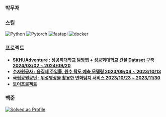 ### 박무재

<h3><b>스킬</b></h3>

![Python](https://img.shields.io/badge/Python-3776AB.svg?&style=for-the-badge&logo=Python&logoColor=white)
![Pytorch](https://img.shields.io/badge/Pytorch-EE4C2C.svg?&style=for-the-badge&logo=Pytorch&logoColor=white)
![fastapi](https://img.shields.io/badge/fastAPI-009688.svg?&style=for-the-badge&logo=fastapi&logoColor=white)
![docker](https://img.shields.io/badge/docker-2496ED.svg?&style=for-the-badge&logo=docker&logoColor=white)
</br>

<h3><b>프로젝트</b></h3>

- **[SKHUAdventure : 성공회대학교 탐방앱 + 성공회대학교 건물 Dataset 구축 2024/03/02 ~ 2024/09/20](https://github.com/SKHU-Adventure/ai-place-recognition)**
- **[수자원공사 : 응집제 주입률, 원수 탁도 예측 모델링 2023/09/04 ~ 2023/10/13](https://github.com/Mujae/K-Water_Project)**
- **[국립공원공단 : 위성영상을 활용한 변화탐지 서비스 2023/10/23 ~ 2023/11/30](https://github.com/Mujae/SAR-Bluecarbon-Service)**
- **[토이프로젝트](https://github.com/Mujae/Python_Project)**


<h3><b>백준</b></h3>

[![Solved.ac Profile](http://mazassumnida.wtf/api/v2/generate_badge?boj=phs5145)](https://solved.ac/phs5145/)
</br>

<!--
**Mujae/Mujae** is a ✨ _special_ ✨ repository because its `README.md` (this file) appears on your GitHub profile.

Here are some ideas to get you started:

- 🔭 I’m currently working on ...
- 🌱 I’m currently learning ...
- 👯 I’m looking to collaborate on ...
- 🤔 I’m looking for help with ...
- 💬 Ask me about ...
- 📫 How to reach me: ...
- 😄 Pronouns: ...
- ⚡ Fun fact: ...
-->
